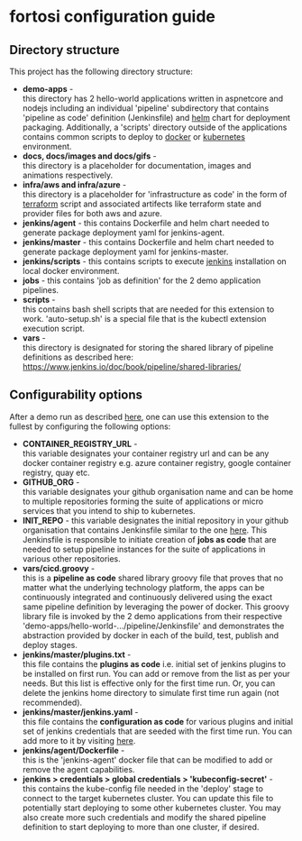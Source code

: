 # fortosi configuration guide

## Directory structure

This project has the following directory structure:
* **demo-apps** -  
this directory has 2 hello-world applications written in aspnetcore and nodejs including an individual 'pipeline' subdirectory that contains 'pipeline as code' definition (Jenkinsfile) and [helm](https://helm.sh/) chart for deployment packaging. Additionally, a 'scripts' directory outside of the applications contains common scripts to deploy to [docker](https://www.docker.com/) or [kubernetes](https://kubernetes.io/) environment.
* **docs, docs/images and docs/gifs** -  
this directory is a placeholder for documentation, images and animations respectively.
* **infra/aws and infra/azure** -  
this directory is a placeholder for 'infrastructure as code' in the form of [terraform](https://www.terraform.io/) script and associated artifects like terraform state and provider files for both aws and azure.
* **jenkins/agent** - this contains Dockerfile and helm chart needed to generate package deployment yaml for jenkins-agent.
* **jenkins/master** - this contains Dockerfile and helm chart needed to generate package deployment yaml for jenkins-master.
* **jenkins/scripts** - this contains scripts to execute [jenkins](https://www.jenkins.io/) installation on local docker environment.
* **jobs** - this contains 'job as definition' for the 2 demo application pipelines.
* **scripts** -  
this contains bash shell scripts that are needed for this extension to work. 'auto-setup.sh' is a special file that is the kubectl extension execution script.
* **vars** -  
this directory is designated for storing the shared library of pipeline definitions as described here: https://www.jenkins.io/doc/book/pipeline/shared-libraries/

## Configurability options

After a demo run as described [here](../README.md#automatic-installation-of-jenkins-on-kubernetes), one can use this extension to the fullest by configuring the following options:
* **CONTAINER_REGISTRY_URL** -  
this variable designates your container registry url and can be any docker container registry e.g. azure container registry, google container registry, quay etc.
* **GITHUB_ORG** -  
this variable designates your github organisation name and can be home to multiple repositories forming the suite of applications or micro services that you intend to ship to kubernetes.
* **INIT_REPO** - 
this variable designates the initial repository in your github organisation that contains Jenkinsfile similar to the one [here](../Jenkinsfile). This Jenkinsfile is responsible to initiate creation of **jobs as code** that are needed to setup pipeline instances for the suite of applications in various other repositories.
* **vars/cicd.groovy** -  
this is a **pipeline as code** shared library groovy file that proves that no matter what the underlying technology platform, the apps can be continuously integrated and continuously delivered using the exact same pipeline definition by leveraging the power of docker. This groovy library file is invoked by the 2 demo applications from their respective 'demo-apps/hello-world-.../pipeline/Jenkinsfile' and demonstrates the abstraction provided by docker in each of the build, test, publish and deploy stages.
* **jenkins/master/plugins.txt** -  
this file contains the **plugins as code** i.e. initial set of jenkins plugins to be installed on first run. You can add or remove from the list as per your needs. But this list is effective only for the first time run. Or, you can delete the jenkins home directory to simulate first time run again (not recommended).
* **jenkins/master/jenkins.yaml** -  
this file contains the **configuration as code** for various plugins and initial set of jenkins credentials that are seeded with the first time run. You can add more to it by visiting [here](https://github.com/jenkinsci/configuration-as-code-plugin).
* **jenkins/agent/Dockerfile** -  
this is the 'jenkins-agent' docker file that can be modified to add or remove the agent capabilities.
* **jenkins > credentials > global credentials > 'kubeconfig-secret'** -  
this contains the kube-config file needed in the 'deploy' stage to connect to the target kubernetes cluster. You can update this file to potentially start deploying to some other kubernetes cluster. You may also create more such credentials and modify the shared pipeline definition to start deploying to more than one cluster, if desired.